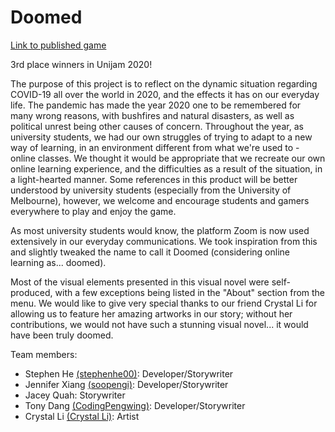 # Doomed

[Link to published game](https://cooked-pancakes.itch.io/doomed)

3rd place winners in Unijam 2020!

The purpose of this project is to reflect on the dynamic situation regarding COVID-19 all over the world in 2020, 
and the effects it has on our everyday life. The pandemic has made the year 2020 one to be remembered for many 
wrong reasons, with bushfires and natural disasters, as well as political unrest being other causes of concern. 
Throughout the year, as university students, we had our own struggles of trying to adapt to a new way of learning, 
in an environment different from what we're used to - online classes. We thought it would be appropriate that we 
recreate our own online learning experience, and the difficulties as a result of the situation, in a light-hearted 
manner. Some references in this product will be better understood by university students (especially from the 
University of Melbourne), however, we welcome and encourage students and gamers everywhere to play and enjoy the 
game. 

As most university students would know, the platform Zoom is now used extensively in our everyday communications. 
We took inspiration from this and slightly tweaked the name to call it Doomed (considering online learning as... 
doomed).

Most of the visual elements presented in this visual novel were self-produced, with a few exceptions being listed 
in the "About" section from the menu.  We would like to give very special thanks to our friend Crystal Li for 
allowing us to feature her amazing artworks in our story; without her contributions, we would not have such a 
stunning visual novel... it would have been truly doomed.

Team members:
- Stephen He [(stephenhe00)](https://github.com/stephenhe00): Developer/Storywriter
- Jennifer Xiang [(soopengi)](https://github.com/soopengi): Developer/Storywriter
- Jacey Quah: Storywriter
- Tony Dang [(CodingPengwing)](https://github.com/stephenhe00): Developer/Storywriter
- Crystal Li [(Crystal Li)](https://crystalli.journoportfolio.com/): Artist
